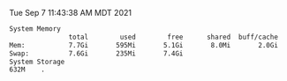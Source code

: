 Tue Sep  7 11:43:38 AM MDT 2021
```bash
System Memory
               total        used        free      shared  buff/cache   available
Mem:           7.7Gi       595Mi       5.1Gi       8.0Mi       2.0Gi       6.8Gi
Swap:          7.6Gi       235Mi       7.4Gi
System Storage
632M	.
```
